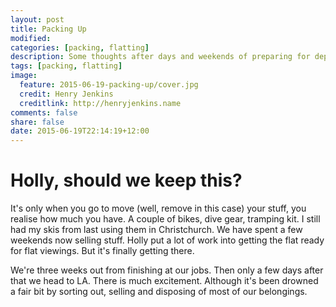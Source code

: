 ```yaml
---
layout: post
title: Packing Up
modified:
categories: [packing, flatting]
description: Some thoughts after days and weekends of preparing for departure.
tags: [packing, flatting]
image:
  feature: 2015-06-19-packing-up/cover.jpg
  credit: Henry Jenkins
  creditlink: http://henryjenkins.name
comments: false
share: false
date: 2015-06-19T22:14:19+12:00
---
```


# Holly, should we keep this?

It's only when you go to move (well, remove in this case) your stuff, you
realise how much you have. A couple of bikes, dive gear, tramping kit. I still
had my skis from last using them in Christchurch. We have spent a few weekends
now selling stuff. Holly put a lot of work into getting the flat ready for flat
viewings. But it's finally getting there.

We're three weeks out from finishing at our jobs. Then only a few days after
that we head to LA. There is much excitement. Although it's been drowned a fair
bit by sorting out, selling and disposing of most of our belongings.

